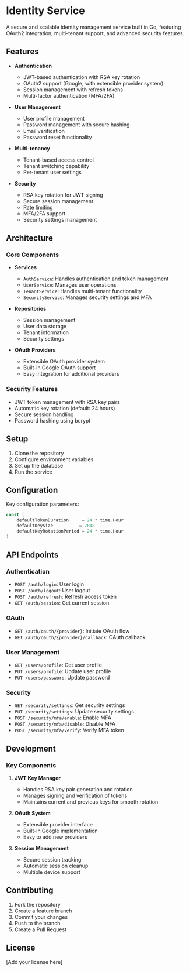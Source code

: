 # Identity Service

A secure and scalable identity management service built in Go, featuring OAuth2 integration, multi-tenant support, and advanced security features.

## Features

- **Authentication**
  - JWT-based authentication with RSA key rotation
  - OAuth2 support (Google, with extensible provider system)
  - Session management with refresh tokens
  - Multi-factor authentication (MFA/2FA)

- **User Management**
  - User profile management
  - Password management with secure hashing
  - Email verification
  - Password reset functionality

- **Multi-tenancy**
  - Tenant-based access control
  - Tenant switching capability
  - Per-tenant user settings

- **Security**
  - RSA key rotation for JWT signing
  - Secure session management
  - Rate limiting
  - MFA/2FA support
  - Security settings management

## Architecture

### Core Components

- **Services**
  - `AuthService`: Handles authentication and token management
  - `UserService`: Manages user operations
  - `TenantService`: Handles multi-tenant functionality
  - `SecurityService`: Manages security settings and MFA

- **Repositories**
  - Session management
  - User data storage
  - Tenant information
  - Security settings

- **OAuth Providers**
  - Extensible OAuth provider system
  - Built-in Google OAuth support
  - Easy integration for additional providers

### Security Features

- JWT token management with RSA key pairs
- Automatic key rotation (default: 24 hours)
- Secure session handling
- Password hashing using bcrypt

## Setup

1. Clone the repository
2. Configure environment variables
3. Set up the database
4. Run the service

## Configuration

Key configuration parameters:

```go
const (
    defaultTokenDuration     = 24 * time.Hour
    defaultKeySize          = 2048
    defaultKeyRotationPeriod = 24 * time.Hour
)
```

## API Endpoints

### Authentication
- `POST /auth/login`: User login
- `POST /auth/logout`: User logout
- `POST /auth/refresh`: Refresh access token
- `GET /auth/session`: Get current session

### OAuth
- `GET /auth/oauth/{provider}`: Initiate OAuth flow
- `GET /auth/oauth/{provider}/callback`: OAuth callback

### User Management
- `GET /users/profile`: Get user profile
- `PUT /users/profile`: Update user profile
- `PUT /users/password`: Update password

### Security
- `GET /security/settings`: Get security settings
- `PUT /security/settings`: Update security settings
- `POST /security/mfa/enable`: Enable MFA
- `POST /security/mfa/disable`: Disable MFA
- `POST /security/mfa/verify`: Verify MFA token

## Development

### Key Components

1. **JWT Key Manager**
   - Handles RSA key pair generation and rotation
   - Manages signing and verification of tokens
   - Maintains current and previous keys for smooth rotation

2. **OAuth System**
   - Extensible provider interface
   - Built-in Google implementation
   - Easy to add new providers

3. **Session Management**
   - Secure session tracking
   - Automatic session cleanup
   - Multiple device support

## Contributing

1. Fork the repository
2. Create a feature branch
3. Commit your changes
4. Push to the branch
5. Create a Pull Request

## License

[Add your license here]
```
